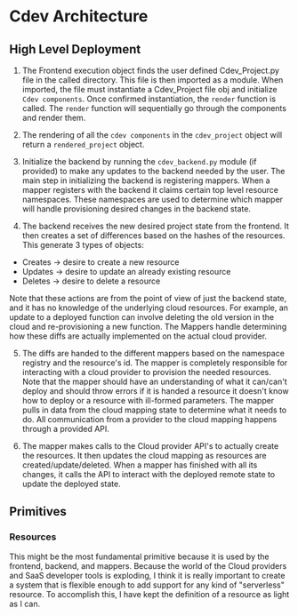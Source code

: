 # Cdev Architecture



## High Level Deployment
1. The Frontend execution object finds the user defined Cdev_Project.py file in the called directory. This file is then imported as a module. When imported, the file must instantiate a Cdev_Project file obj and initialize `Cdev components`. Once confirmed instantiation, the `render` function is called. The `render` function will sequentially go through the components and render them. 

2. The rendering of all the `cdev components` in the `cdev_project` object will return a `rendered_project` object.

3. Initialize the backend by running the `cdev_backend.py` module (if provided) to make any updates to the backend needed by the user. The main step in initializing the backend is registering mappers. When a mapper registers with the backend it claims certain top level resource namespaces. These namespaces are used to determine which mapper will handle provisioning desired changes in the backend state. 

4. The backend receives the new desired project state from the frontend. It then creates a set of differences based on the hashes of the resources. This generate 3 types of objects:
- Creates -> desire to create a new resource
- Updates -> desire to update an already existing resource 
- Deletes -> desire to delete a resource

Note that these actions are from the point of view of just the backend state, and it has no knowledge of the underlying cloud resources. For example, an update to a deployed function can involve deleting the old version in the cloud and re-provisioning a new function. The Mappers handle determining how these diffs are actually implemented on the actual cloud provider. 

5. The diffs are handed to the different mappers based on the namespace registry and the resource's id. The mapper is completely responsible for interacting with a cloud provider to provision the needed resources. Note that the mapper should have an understanding of what it can/can't deploy and should throw errors if it is handed a resource it doesn't know how to deploy or a resource with ill-formed parameters. The mapper pulls in data from the cloud mapping state to determine what it needs to do. All communication from a provider to the cloud mapping happens through a provided API. 

6. The mapper makes calls to the Cloud provider API's to actually create the resources. It then updates the cloud mapping as resources are created/update/deleted. When a mapper has finished with all its changes, it calls the API to interact with the deployed remote state to update the deployed state. 


## Primitives


### Resources
This might be the most fundamental primitive because it is used by the frontend, backend, and mappers. Because the world of the Cloud providers and SaaS developer tools is exploding, I think it is really important to create a system that is flexible enough to add support for any kind of "serverless" resource. To accomplish this, I have kept the definition of a resource as light as I can. 
